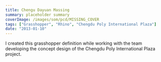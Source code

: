 ```yaml
---
title: Chengu Dayuan Massing
summary: placeholder summary
coverImage: /images/som/pcd/MISSING_COVER
tags: ["Grasshopper", "Rhino", "Chengdu Poly International Plaza"]
date: "2013-01-10"
---
```


I created this grasshopper definition while working with the team developing the concept design of the Chengdu Poly International Plaza project.
